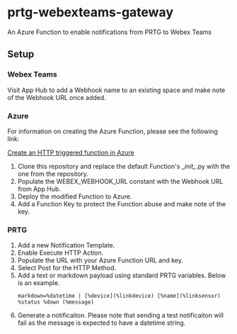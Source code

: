 # prtg-webexteams-gateway
An Azure Function to enable notifications from PRTG to Webex Teams

## Setup

### Webex Teams

Visit App Hub to add a Webhook name to an existing space and make note of the Webhook URL once added. 

### Azure

For information on creating the Azure Function, please see the following link:

[Create an HTTP triggered function in Azure](https://docs.microsoft.com/en-us/azure/azure-functions/functions-create-first-function-python)

1. Clone this repository and replace the default Function's \__init\__.py with the one from the repository. 
2. Populate the WEBEX_WEBHOOK_URL constant with the Webhook URL from App Hub.
3. Deploy the modified Function to Azure.
4. Add a Function Key to protect the Function abuse and make note of the key.

### PRTG

1. Add a new Notification Template.
2. Enable Execute HTTP Action.
3. Populate the URL with your Azure Function URL and key.
4. Select Post for the HTTP Method.
5. Add a text or markdown payload using standard PRTG variables. Below is an example.
   ```
   markdown=%datetime | [%device](%linkdevice) [%name](%linksensor) %status %down (%message) 
   ```
6. Generate a notificaiton. Please note that sending a test notificaiton will fail as the message is expected to have a datetime string. 
